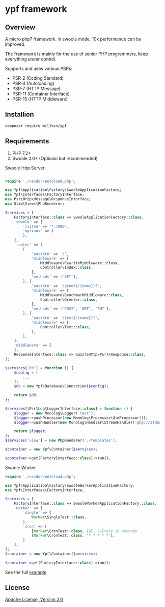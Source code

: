 # ypf framework

## Overview

A micro php7 framework. in swoole mode, 10x performance can be improved.

The framework is mainly for the use of senior PHP programmers, keep everything under control.

Supports and uses various PSRs:

- PSR-2 (Coding Standard)
- PSR-4 (Autoloading)
- PSR-7 (HTTP Message)
- PSR-11 (Container Interface)
- PSR-15 (HTTP Middleware)

## Installion

```sh
composer require millken/ypf
```

## Requirements

1. PHP 7.2+
2. Swoole 2.0+ (Optional but recommended)

Swoole Http Server

```php

require './vendor/autoload.php';

use Ypf\Application\Factory\SwooleApplicationFactory;
use Ypf\Interfaces\FactoryInterface;
use Psr\Http\Message\ResponseInterface;
use Slim\Views\PhpRenderer;

$services = [
    FactoryInterface::class => SwooleApplicationFactory::class,
    'swoole' => [
        'listen' => '*:7000',
        'options' => [
        ],
    ],
    'routes' => [
        [
            'pattern' => '/',
            'middleware' => [
                Middleware\RewriteMiddleware::class,
                Controller\Index::class,
            ],
            'methods' => ['GET'],
        ], [
            'pattern' => '/greet{/{name}}?',
            'middleware' => [
                Middleware\BenchmarkMiddleware::class,
                Controller\Greeter::class,
            ],
            'methods' => ['POST', 'GET', 'PUT'],
        ], [
            'pattern' => '/text{/{name}}?',
            'middleware' => [
                Controller\Text::class,
            ],
        ],
    ],
    'middleware' => [
    ],
    ResponseInterface::class => GuzzleHttp\Psr7\Response::class,
];

$services['db'] = function () {
    $config = [
        ...
    ];
    $db = new Ypf\Database\Connection($config);

    return $db;
};

$services[\Psr\Log\LoggerInterface::class] = function () {
    $logger = new Monolog\Logger('test');
    $logger->pushProcessor(new Monolog\Processor\UidProcessor());
    $logger->pushHandler(new Monolog\Handler\StreamHandler('php://stdout', Monolog\Logger::DEBUG));

    return $logger;
};
$services['view'] = new PhpRenderer('./templates');

$container = new Ypf\Container($services);

$container->get(FactoryInterface::class)->run();

```

Swoole Worker

```php
require './vendor/autoload.php';

use Ypf\Application\Factory\SwooleWorkerApplicationFactory;
use Ypf\Interfaces\FactoryInterface;

$services = [
    FactoryInterface::class => SwooleWorkerApplicationFactory::class,
    'worker' => [
        'single' => [
            Worker\SingleTest::class,
        ],
        'cron' => [
            [Worker\CronTest::class, 10], //Every 10 seconds
            [Worker\CronTest::class, '* * * * *'],
        ]
    ],
];
$container = new Ypf\Container($services);

$container->get(FactoryInterface::class)->run();

```

See the full [example](https://github.com/millken/ypf_demo)

## License

[Apache License, Version 2.0](https://github.com/millken/ypf/blob/master/license.txt)
